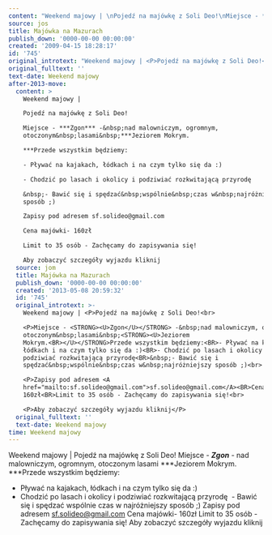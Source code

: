 ```yaml
---
content: "Weekend majowy | \nPojedź na majówkę z Soli Deo!\nMiejsce - ***Zgon*** -&nbsp;nad malowniczym, ogromnym, otoczonym&nbsp;lasami&nbsp;***Jeziorem Mokrym.\n***Przede wszystkim będziemy:\n- Pływać na kajakach, łódkach i na czym tylko się da :)\n- Chodzić po lasach i okolicy i podziwiać rozkwitającą przyrodę\n&nbsp;- Bawić się i spędzać&nbsp;wspólnie&nbsp;czas w&nbsp;najróżniejszy sposób ;)\nZapisy pod adresem sf.solideo@gmail.com\nCena majówki- 160zł\nLimit to 35 osób - Zachęcamy do zapisywania się!\nAby zobaczyć szczegóły wyjazdu kliknij\n\n\n<!--CONTENT FROM OLD SERVER (jos before 2013): Weekend majowy | \nPojedź na majówkę z Soli Deo!\n\r\n\nMiejsce - ***Zgon*** -&nbsp;nad malowniczym, ogromnym, otoczonym&nbsp;lasami&nbsp;***Jeziorem Mokrym.\n***Przede wszystkim będziemy:\n- Pływać na kajakach, łódkach i na czym tylko się da :)\n- Chodzić po lasach i okolicy i podziwiać rozkwitającą przyrodę\n&nbsp;- Bawić się i spędzać&nbsp;wspólnie&nbsp;czas w&nbsp;najróżniejszy sposób ;)\n\r\n\nZapisy pod adresem sf.solideo@gmail.com\nCena majówki- 160zł\nLimit to 35 osób - Zachęcamy do zapisywania się!\n\r\n\nAby zobaczyć szczegóły wyjazdu kliknij\n\n-->"
source: jos
title: Majówka na Mazurach
publish_down: '0000-00-00 00:00:00'
created: '2009-04-15 18:28:17'
id: '745'
original_introtext: "Weekend majowy | <P>Pojedź na majówkę z Soli Deo!<br>\r\n<P>Miejsce - <STRONG><U>Zgon</U></STRONG> -&nbsp;nad malowniczym, ogromnym, otoczonym&nbsp;lasami&nbsp;<STRONG><U>Jeziorem Mokrym.<BR></U></STRONG>Przede wszystkim będziemy:<BR>- Pływać na kajakach, łódkach i na czym tylko się da :)<BR>- Chodzić po lasach i okolicy i podziwiać rozkwitającą przyrodę<BR>&nbsp;- Bawić się i spędzać&nbsp;wspólnie&nbsp;czas w&nbsp;najróżniejszy sposób ;)<br>\r\n<P>Zapisy pod adresem <A href=\"mailto:sf.solideo@gmail.com\">sf.solideo@gmail.com</A><BR>Cena majówki- 160zł<BR>Limit to 35 osób - Zachęcamy do zapisywania się!<br>\r\n<P>Aby zobaczyć szczegóły wyjazdu kliknij</P>"
original_fulltext: ''
text-date: Weekend majowy
after-2013-move:
  content: >
    Weekend majowy | 

    Pojedź na majówkę z Soli Deo!

    Miejsce - ***Zgon*** -&nbsp;nad malowniczym, ogromnym,
    otoczonym&nbsp;lasami&nbsp;***Jeziorem Mokrym.

    ***Przede wszystkim będziemy:

    - Pływać na kajakach, łódkach i na czym tylko się da :)

    - Chodzić po lasach i okolicy i podziwiać rozkwitającą przyrodę

    &nbsp;- Bawić się i spędzać&nbsp;wspólnie&nbsp;czas w&nbsp;najróżniejszy
    sposób ;)

    Zapisy pod adresem sf.solideo@gmail.com

    Cena majówki- 160zł

    Limit to 35 osób - Zachęcamy do zapisywania się!

    Aby zobaczyć szczegóły wyjazdu kliknij
  source: jom
  title: Majówka na Mazurach
  publish_down: '0000-00-00 00:00:00'
  created: '2013-05-08 20:59:32'
  id: '745'
  original_introtext: >-
    Weekend majowy | <P>Pojedź na majówkę z Soli Deo!<br>

    <P>Miejsce - <STRONG><U>Zgon</U></STRONG> -&nbsp;nad malowniczym, ogromnym,
    otoczonym&nbsp;lasami&nbsp;<STRONG><U>Jeziorem
    Mokrym.<BR></U></STRONG>Przede wszystkim będziemy:<BR>- Pływać na kajakach,
    łódkach i na czym tylko się da :)<BR>- Chodzić po lasach i okolicy i
    podziwiać rozkwitającą przyrodę<BR>&nbsp;- Bawić się i
    spędzać&nbsp;wspólnie&nbsp;czas w&nbsp;najróżniejszy sposób ;)<br>

    <P>Zapisy pod adresem <A
    href="mailto:sf.solideo@gmail.com">sf.solideo@gmail.com</A><BR>Cena majówki-
    160zł<BR>Limit to 35 osób - Zachęcamy do zapisywania się!<br>

    <P>Aby zobaczyć szczegóły wyjazdu kliknij</P>
  original_fulltext: ''
  text-date: Weekend majowy
time: Weekend majowy
---
```

Weekend majowy | 
Pojedź na majówkę z Soli Deo!
Miejsce - ***Zgon*** -&nbsp;nad malowniczym, ogromnym, otoczonym&nbsp;lasami&nbsp;***Jeziorem Mokrym.
***Przede wszystkim będziemy:
- Pływać na kajakach, łódkach i na czym tylko się da :)
- Chodzić po lasach i okolicy i podziwiać rozkwitającą przyrodę
&nbsp;- Bawić się i spędzać&nbsp;wspólnie&nbsp;czas w&nbsp;najróżniejszy sposób ;)
Zapisy pod adresem sf.solideo@gmail.com
Cena majówki- 160zł
Limit to 35 osób - Zachęcamy do zapisywania się!
Aby zobaczyć szczegóły wyjazdu kliknij


<!--CONTENT FROM OLD SERVER (jos before 2013): Weekend majowy | 
Pojedź na majówkę z Soli Deo!


Miejsce - ***Zgon*** -&nbsp;nad malowniczym, ogromnym, otoczonym&nbsp;lasami&nbsp;***Jeziorem Mokrym.
***Przede wszystkim będziemy:
- Pływać na kajakach, łódkach i na czym tylko się da :)
- Chodzić po lasach i okolicy i podziwiać rozkwitającą przyrodę
&nbsp;- Bawić się i spędzać&nbsp;wspólnie&nbsp;czas w&nbsp;najróżniejszy sposób ;)


Zapisy pod adresem sf.solideo@gmail.com
Cena majówki- 160zł
Limit to 35 osób - Zachęcamy do zapisywania się!


Aby zobaczyć szczegóły wyjazdu kliknij

-->

<!--{{json:{"created_date":"2009-04-15 18:28:17","publish_down":"0000-00-00 00:00:00","id":"745"}}}-->